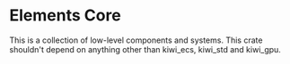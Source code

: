 # Elements Core

This is a collection of low-level components and systems. This crate shouldn't depend on anything other than kiwi_ecs, kiwi_std and kiwi_gpu.
